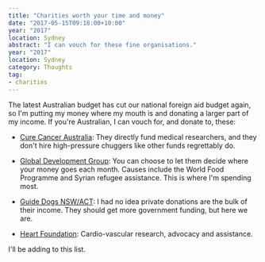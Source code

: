 ```yaml
---
title: "Charities worth your time and money"
date: "2017-05-15T09:18:00+10:00"
year: "2017"
location: Sydney
abstract: "I can vouch for these fine organisations."
year: "2017"
location: Sydney
category: Thoughts
tag:
- charities
---
```

The latest Australian budget has cut our national foreign aid budget again, so I'm putting my money where my mouth is and donating a larger part of my income. If you're Australian, I can vouch for, and donate to, these:

* [Cure Cancer Australia]\: They directly fund medical researchers, and they don't hire high-pressure chuggers like other funds regrettably do.

* [Global Development Group]\: You can choose to let them decide where your money goes each month. Causes include the World Food Programme and Syrian refugee assistance. This is where I'm spending most.

* [Guide Dogs NSW/ACT]\: I had no idea private donations are the bulk of their income. They should get more government funding, but here we are.

* [Heart Foundation]\: Cardio-vascular research, advocacy and assistance.

I'll be adding to this list.

[Cure Cancer Australia]: https://curecancer.com.au
[Global Development Group]: http://globaldevelopmentgroup.org/au/
[Guide Dogs NSW/ACT]: http://guidedogs.com.au
[Heart Foundation]: https://heartfoundation.org.au
